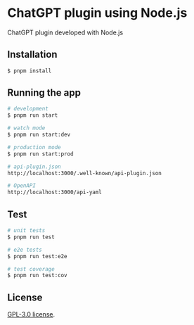 # ChatGPT plugin using Node.js

ChatGPT plugin developed with Node.js

## Installation

```bash
$ pnpm install
```

## Running the app

```bash
# development
$ pnpm run start

# watch mode
$ pnpm run start:dev

# production mode
$ pnpm run start:prod

# api-plugin.json
http://localhost:3000/.well-known/api-plugin.json

# OpenAPI
http://localhost:3000/api-yaml
```

## Test

```bash
# unit tests
$ pnpm run test

# e2e tests
$ pnpm run test:e2e

# test coverage
$ pnpm run test:cov
```

## License

[GPL-3.0 license](LICENSE).
